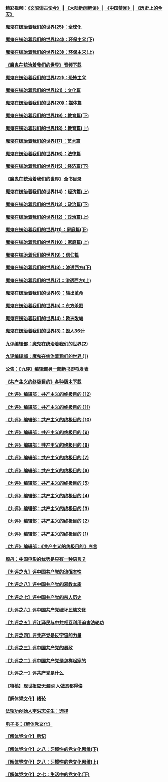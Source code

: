 #### 精彩视频：[《文昭谈古论今》](https://github.com/gfw-breaker/wenzhao/blob/master/README.md?t=12050031) | [《大陆新闻解读》](https://github.com/gfw-breaker/ntdtv-comedy/blob/master/README.md?t=12050031) | [《中国禁闻》](https://github.com/gfw-breaker/ntdtv-news/blob/master/README.md?t=12050031) | [《历史上的今天》](https://github.com/gfw-breaker/today-in-history/blob/master/README.md?t=12050031) 

#### [魔鬼在统治着我们的世界(25)：全球化](../pages/nsc422/n10788205.md?t=12050031) 

#### [魔鬼在统治着我们的世界(24)：环保主义(下)](../pages/nsc422/n10695307.md?t=12050031) 

#### [魔鬼在统治着我们的世界(23)：环保主义(上)](../pages/nsc422/n10688613.md?t=12050031) 

#### [《魔鬼在统治着我们的世界》音频下载](../pages/nsc422/n10635553.md?t=12050031) 

#### [魔鬼在统治着我们的世界(22)：恐怖主义](../pages/nsc422/n10614727.md?t=12050031) 

#### [魔鬼在统治着我们的世界(21)：文化篇](../pages/nsc422/n10597706.md?t=12050031) 

#### [魔鬼在统治着我们的世界(20)：媒体篇](../pages/nsc422/n10586579.md?t=12050031) 

#### [魔鬼在统治着我们的世界(19)：教育篇(下)](../pages/nsc422/n10564808.md?t=12050031) 

#### [魔鬼在统治着我们的世界(18)：教育篇(上)](../pages/nsc422/n10526970.md?t=12050031) 

#### [魔鬼在统治着我们的世界(17)：艺术篇](../pages/nsc422/n10499093.md?t=12050031) 

#### [魔鬼在统治着我们的世界(16)：法律篇](../pages/nsc422/n10485969.md?t=12050031) 

#### [魔鬼在统治着我们的世界(15)：经济篇(下)](../pages/nsc422/n10469975.md?t=12050031) 

#### [《魔鬼在统治着我们的世界》全书目录](../pages/nsc422/n10464261.md?t=12050031) 

#### [魔鬼在统治着我们的世界(14)：经济篇(上)](../pages/nsc422/n10457370.md?t=12050031) 

#### [魔鬼在统治着我们的世界(13)：政治篇(下)](../pages/nsc422/n10448270.md?t=12050031) 

#### [魔鬼在统治着我们的世界(12)：政治篇(上)](../pages/nsc422/n10444576.md?t=12050031) 

#### [魔鬼在统治着我们的世界(11)：家庭篇(下)](../pages/nsc422/n10440961.md?t=12050031) 

#### [魔鬼在统治着我们的世界(10)：家庭篇(上)](../pages/nsc422/n10435448.md?t=12050031) 

#### [魔鬼在统治着我们的世界(9)：信仰篇](../pages/nsc422/n10432159.md?t=12050031) 

#### [魔鬼在统治着我们的世界(8)：渗透西方(下)](../pages/nsc422/n10429603.md?t=12050031) 

#### [魔鬼在统治着我们的世界(7)：渗透西方(上)](../pages/nsc422/n10426013.md?t=12050031) 

#### [魔鬼在统治着我们的世界(6)：输出革命](../pages/nsc422/n10421536.md?t=12050031) 

#### [魔鬼在统治着我们的世界(5)：东方杀戮](../pages/nsc422/n10417707.md?t=12050031) 

#### [魔鬼在统治着我们的世界(4)：欧洲发端](../pages/nsc422/n10414890.md?t=12050031) 

#### [魔鬼在统治着我们的世界(3)：毁人36计](../pages/nsc422/n10411583.md?t=12050031) 

#### [九评编辑部：魔鬼在统治着我们的世界(2)](../pages/nsc422/n10410036.md?t=12050031) 

#### [九评编辑部：魔鬼在统治着我们的世界 (1)](../pages/nsc422/n10406825.md?t=12050031) 

#### [公告：《九评》编辑部另一部新书即将发表](../pages/nsc422/n10405104.md?t=12050031) 

#### [《共产主义的终极目的》各种版本下载](../pages/nsc422/n10022138.md?t=12050031) 

#### [《九评》编辑部：共产主义的终极目的 (12)](../pages/nsc422/n9933272.md?t=12050031) 

#### [《九评》编辑部：共产主义的终极目的 (11)](../pages/nsc422/n9924973.md?t=12050031) 

#### [《九评》编辑部：共产主义的终极目的 (10)](../pages/nsc422/n9920883.md?t=12050031) 

#### [《九评》编辑部：共产主义的终极目的 (9)](../pages/nsc422/n9916363.md?t=12050031) 

#### [《九评》编辑部：共产主义的终极目的 (8)](../pages/nsc422/n9912488.md?t=12050031) 

#### [《九评》编辑部：共产主义的终极目的 (7)](../pages/nsc422/n9901176.md?t=12050031) 

#### [《九评》编辑部：共产主义的终极目的 (6)](../pages/nsc422/n9899359.md?t=12050031) 

#### [《九评》编辑部：共产主义的终极目的 (5)](../pages/nsc422/n9893174.md?t=12050031) 

#### [《九评》编辑部：共产主义的终极目的 (4)](../pages/nsc422/n9891246.md?t=12050031) 

#### [《九评》编辑部：共产主义的终极目的 (3)](../pages/nsc422/n9879879.md?t=12050031) 

#### [《九评》编辑部：共产主义的终极目的 (2)](../pages/nsc422/n9876205.md?t=12050031) 

#### [《九评》编辑部：共产主义的终极目的 (1)](../pages/nsc422/n9865857.md?t=12050031) 

#### [《九评》编辑部：《共产主义的终极目的》序言](../pages/nsc422/n9862666.md?t=12050031) 

#### [颜丹：中国电影的优势是只有一种语言？](../pages/nsc422/n9583062.md?t=12050031) 

#### [【九评之九】评中国共产党的流氓本性](../pages/nsc422/n737542.md?t=12050031) 

#### [【九评之八】评中国共产党的邪教本质](../pages/nsc422/n735942.md?t=12050031) 

#### [【九评之七】评中国共产党的杀人历史](../pages/nsc422/n733806.md?t=12050031) 

#### [【九评之六】评中国共产党破坏民族文化](../pages/nsc422/n731667.md?t=12050031) 

#### [【九评之五】评江泽民与中共相互利用迫害法轮功](../pages/nsc422/n730058.md?t=12050031) 

#### [【九评之四】评共产党是反宇宙的力量](../pages/nsc422/n727814.md?t=12050031) 

#### [【九评之三】评中国共产党的暴政](../pages/nsc422/n725597.md?t=12050031) 

#### [【九评之二】评中国共产党是怎样起家的](../pages/nsc422/n723946.md?t=12050031) 

#### [【九评之一】评共产党是什么](../pages/nsc422/n722529.md?t=12050031) 

#### [【特稿】现世报应无漏网 人做恶都得偿](../pages/nsc422/n4215167.md?t=12050031) 

#### [【解体党文化】绪论](../pages/nsc422/n1449356.md?t=12050031) 

#### [法轮功创始人李洪志先生：选择](../pages/nsc422/n3580738.md?t=12050031) 

#### [电子书：《解体党文化》](../pages/nsc422/n1573484.md?t=12050031) 

#### [【解体党文化】后记](../pages/nsc422/n1531999.md?t=12050031) 

#### [【解体党文化】之八：习惯性的党文化思维(下)](../pages/nsc422/n1526477.md?t=12050031) 

#### [【解体党文化】之八：习惯性的党文化思维(上)](../pages/nsc422/n1520631.md?t=12050031) 

#### [【解体党文化】之七：生活中的党文化(下)](../pages/nsc422/n1513446.md?t=12050031) 

